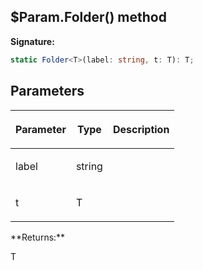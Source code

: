 
## $Param.Folder() method

**Signature:**

```typescript
static Folder<T>(label: string, t: T): T;
```

## Parameters

<table><thead><tr><th>

Parameter


</th><th>

Type


</th><th>

Description


</th></tr></thead>
<tbody><tr><td>

label


</td><td>

string


</td><td>


</td></tr>
<tr><td>

t


</td><td>

T


</td><td>


</td></tr>
</tbody></table>
**Returns:**

T

